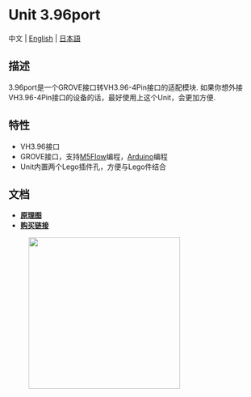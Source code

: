 # Unit 3.96port

中文 | [English](/en/product_documents/units/unit_396port) | [日本語](ja/product_documents/units/unit_396port)

## 描述

3.96port是一个GROVE接口转VH3.96-4Pin接口的适配模块. 如果你想外接VH3.96-4Pin接口的设备的话，最好使用上这个Unit，会更加方便.

## 特性

-  VH3.96接口
-  GROVE接口，支持[M5Flow](http://flow.m5stack.com)编程，[Arduino](http://www.arduino.cc)编程
-  Unit内置两个Lego插件孔，方便与Lego件结合

## 文档

- **[原理图](https://github.com/m5stack/M5-Schematic/blob/master/Units/UNIT_2TO396.pdf)**
- **[购买链接](https://www.aliexpress.com/store/product/M5Stack-Official-3-96-4Pin-Transfer-Module-Grove-Compatible-with-M5GO-FIRE-ESP32-Development-Kit/3226069_32922623759.html?spm=2114.12010612.8148356.28.7924724db93871)**

<figure>
    <img src="assets/img/product_pics/units/M5GO_Unit_3.96.jpg" height="300" width="300">
</figure>
